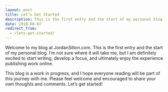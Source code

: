 ```yaml
---
layout: post
title: Let’s Get Started
description: This is the first entry and the start of my personal blog. I’m not sure where it will take me, but I am definitely excited to start writing, develop a focus, and ultimately enjoy the experience publishing work online.
date: 2010-08-07
redirect_from:
  - /lets-get-started/
---
```


Welcome to my blog at JordanSilton.com. This is the first entry and the start of my personal blog. I’m not sure where it will take me, but I am definitely excited to start writing, develop a focus, and ultimately enjoy the experience publishing work online.

This blog is a work in progress, and I hope everyone reading will be part of this journey with me. Please feel welcome and encouraged to share your own thoughts and comments. Let’s get started!